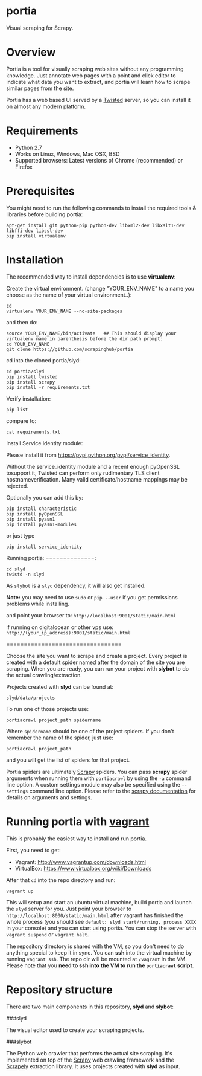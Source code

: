 portia
======
Visual scraping for Scrapy.


Overview
========

Portia is a tool for visually scraping web sites without any programming knowledge. Just annotate web pages with a point and click editor to indicate what data you want to extract, and portia will learn how to scrape similar pages
from the site.

Portia has a web based UI served by a [Twisted] server, so you can install it on almost any modern platform.

Requirements
============

* Python 2.7
* Works on Linux, Windows, Mac OSX, BSD
* Supported browsers: Latest versions of Chrome (recommended) or Firefox

Prerequisites
=============

You might need to run the following commands to install the required tools & libraries before building portia:

    apt-get install git python-pip python-dev libxml2-dev libxslt1-dev libffi-dev libssl-dev
    pip install virtualenv

Installation
============

The recommended way to install dependencies is to use __virtualenv__:

Create the virtual environment. (change "YOUR_ENV_NAME" to a name you choose as the name of your virtual environment..):

    cd
    virtualenv YOUR_ENV_NAME --no-site-packages

and then do:

    source YOUR_ENV_NAME/bin/activate   ## This should display your virtualenv name in parenthesis before the dir path prompt:
    cd YOUR_ENV_NAME
    git clone https://github.com/scrapinghub/portia
    
cd into the cloned portia/slyd:

    cd portia/slyd
    pip install twisted
    pip install scrapy
    pip install -r requirements.txt
    
Verify installation:

    pip list

compare to:

    cat requirements.txt
    
Install Service identity module: 

Please install it from <https://pypi.python.org/pypi/service_identity>. 

Without the service_identity module and a recent enough pyOpenSSL tosupport it, Twisted can perform only rudimentary TLS client hostnameverification.  Many valid certificate/hostname mappings may be rejected.

Optionally you can add this by:

    pip install characteristic
    pip install pyOpenSSL
    pip install pyasn1
    pip install pyasn1-modules
   
or just type

    pip install service_identity
    
    
Running portia:
==============:

    cd slyd
    twistd -n slyd
    

As `slybot` is a `slyd` dependency, it will also get installed.

**Note:** you may need to use `sudo` or `pip --user` if you get permissions problems while installing.




and point your browser to: `http://localhost:9001/static/main.html`

if running on digitalocean or other vps use: `http://(your_ip_address):9001/static/main.html`

=================================


Choose the site you want to scrape and create a project. Every project is created with a default spider named after the domain of the site you are scraping. When you are ready, you can run your project with __slybot__ to do the actual crawling/extraction.

Projects created with __slyd__ can be found at:

	slyd/data/projects

To run one of those projects use:

	portiacrawl project_path spidername

Where `spidername` should be one of the project spiders. If you don't remember the name of the spider, just use:

	portiacrawl project_path

and you will get the list of spiders for that project.

Portia spiders are ultimately [Scrapy] spiders. You can pass __scrapy__ spider arguments when running them with ```portiacrawl``` by using the ```-a``` command line option. A custom settings module may also be specified using the ```--settings``` command line option. Please refer to the [scrapy documentation] for details on arguments and settings.

Running portia with [vagrant]
=============================

This is probably the easiest way to install and run portia.

First, you need to get:

* Vagrant: http://www.vagrantup.com/downloads.html
* VirtualBox: https://www.virtualbox.org/wiki/Downloads

After that ```cd``` into the repo directory and run:

    vagrant up

This will setup and start an ubuntu virtual machine, build portia and launch the ```slyd``` server for you. Just point your browser to `http://localhost:8000/static/main.html` after vagrant has finished the whole process (you should see ```default: slyd start/running, process XXXX``` in your console) and you can start using portia. You can stop the server with ```vagrant suspend``` or ```vagrant halt```.

The repository directory is shared with the VM, so you don't need to do anything special to keep it in sync. You can __ssh__ into the virtual machine by running ```vagrant ssh```. The repo dir will be mounted at ```/vagrant``` in the VM. Please note that you __need to ssh into the VM to run the ```portiacrawl``` script__.

Repository structure
====================

There are two main components in this repository, __slyd__ and __slybot__:

###slyd

The visual editor used to create your scraping projects.

###slybot

The Python web crawler that performs the actual site scraping. It's implemented on top of the [Scrapy] web crawling
framework and the [Scrapely] extraction library. It uses projects created with __slyd__ as input.


[Twisted]: https://twistedmatrix.com
[Scrapely]: https://github.com/scrapy/scrapely
[Scrapy]: http://scrapy.org
[scrapy documentation]: http://doc.scrapy.org/en/latest
[vagrant]: http://www.vagrantup.com
